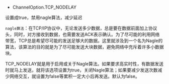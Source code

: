 * ChannelOption.TCP_NODELAY

 设置成true，禁用nagle算法，减少延迟

`nagle算法`：在TCP/IP协议中，无论发送多少数据，总是要在数据前面加上协议头，同时，对方接收到数据，也需要发送ACK表示确认。为了尽可能的利用网络带宽，TCP总是希望尽可能的发送足够大的数据。这里就涉及到一个名为Nagle的算法，该算法的目的就是为了尽可能发送大块数据，避免网络中充斥着许多小数据块。

 TCP_NODELAY就是用于启用或关于Nagle算法。如果要求高实时性，有数据发送时就马上发送，就将该选项设置为true，关闭Nagle算法；如果要减少发送次数减少网络交互，就设置为false等累积一定大小后再发送。默认为false。